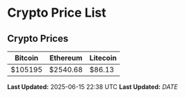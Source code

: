 # Crypto Price List

## Crypto Prices
| Bitcoin | Ethereum | Litecoin |
| ------- | -------- | -------- |
| $105195 | $2540.68 | $86.13 |
**Last Updated:** 2025-06-15 22:38 UTC
**Last Updated:** $DATE$
